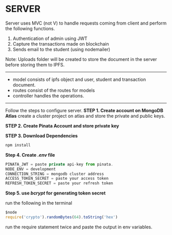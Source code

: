 # SERVER
Server uses MVC (not V) to handle requests coming from client and perform the following functions.

1. Authentication of admin using JWT
2. Capture the transactions made on blockchain
3. Sends email to the student (using nodemailer)

Note: Uploads folder will be created to store the document in the server before storing them to IPFS.
_____

- model consists of ipfs object and user, student and transaction document.
- routes consist of the routes for models
- controller handles the operations.
________________________

Follow the steps to configure server.
 __STEP 1. Create account on MongoDB Atlas__
 create a cluster project on atlas and store the private and public keys.

 __STEP 2. Create Pinata Account and store private key__

 __STEP 3. Download Dependencies__

 ```js
npm install 
```

__Step 4. Create *.env* file__

```js
PINATA_JWT = paste private api-key from pinata.
NODE_ENV = development
CONNECTION_STRING = mongodb cluster address
ACCESS_TOKEN_SECRET = paste your access token
REFRESH_TOKEN_SECRET = paste your refresh token
```

__Step 5. use *bcrypt* for generating token secret__

run the following in the terminal

```js
$node
require('crypto').randomBytes(64).toString('hex')
```

run the require statement twice and paste the output in env variables.

 
 
 





